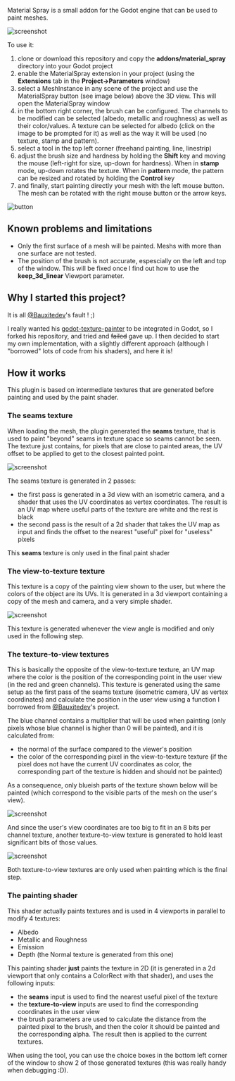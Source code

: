 Material Spray is a small addon for the Godot engine that can be used to paint meshes.

![screenshot](/addons/material_spray/doc/screenshot.png)

To use it:
1. clone or download this repository and copy the **addons/material_spray** directory into your Godot project
2. enable the MaterialSpray extension in your project (using the **Extensions** tab in the **Project->Parameters** window)
3. select a MeshInstance in any scene of the project and use the MaterialSpray button (see image below) above the 3D view. This will open the MaterialSpray window
4. in the bottom right corner, the brush can be configured. The channels to be modified can be selected (albedo, metallic and roughness) as well as their color/values. A texture can be selected for albedo (click on the image to be prompted for it) as well as the way it will be used (no texture, stamp and pattern).
5. select a tool in the top left corner (freehand painting, line, linestrip)
6. adjust the brush size and hardness by holding the **Shift** key and moving the mouse (left-right for size, up-down for hardness). When in **stamp** mode, up-down rotates the texture. When in **pattern** mode, the pattern can be resized and rotated by holding the **Control** key
7. and finally, start painting directly your mesh with the left mouse button. The mesh can be rotated with the right mouse button or the arrow keys.

![button](/addons/material_spray/doc/button.png)

## Known problems and limitations

* Only the first surface of a mesh will be painted. Meshs with more than one surface are not tested.
* The position of the brush is not accurate, espescially on the left and top of the window. This will be fixed once I find out how to use the **keep_3d_linear** Viewport parameter.

## Why I started this project?

It is all [@Bauxitedev](https://github.com/Bauxitedev)'s fault ! ;)

I really wanted his [godot-texture-painter](https://github.com/Bauxitedev/godot-texture-painter) to be integrated in Godot, so I forked his repository, and tried and ~~failed~~ gave up. I then decided to start my own implementation, with a slightly different approach (although I "borrowed" lots of code from his shaders), and here it is!

## How it works

This plugin is based on intermediate textures that are generated before painting and used by the paint shader.

### The seams texture

When loading the mesh, the plugin generated the **seams** texture, that is used to paint "beyond" seams in texture space so seams cannot be seen. The texture just contains, for pixels that are close to painted areas, the UV offset to be applied to get to the closest painted point.

![screenshot](/addons/material_spray/doc/seams.png)

The seams texture is generated in 2 passes:
* the first pass is generated in a 3d view with an isometric camera, and a shader that uses the UV coordinates as vertex coordinates. The result is an UV map where useful parts of the texture are white and the rest is black
* the second pass is the result of a 2d shader that takes the UV map as input and finds the offset to the nearest "useful" pixel for "useless" pixels

This **seams** texture is only used in the final paint shader

### The view-to-texture texture

This texture is a copy of the painting view shown to the user, but where the colors of the object are its UVs. It is generated in a 3d viewport containing a copy of the mesh and camera, and a very simple shader.

![screenshot](/addons/material_spray/doc/v2t.png)

This texture is generated whenever the view angle is modified and only used in the following step.

### The texture-to-view textures

This is basically the opposite of the view-to-texture texture, an UV map where the color is the position of the corresponding point in the user view (in the red and green channels). This texture is generated using the same setup as the first pass of the seams texture (isometric camera, UV as vertex coordinates) and calculate the position in the user view using a function I borrowed from [@Bauxitedev](https://github.com/Bauxitedev)'s project.

The blue channel contains a multiplier that will be used when painting (only pixels whose blue channel is higher than 0 will be painted), and it is calculated from:
* the normal of the surface compared to the viewer's position
* the color of the corresponding pixel in the view-to-texture texture (if the pixel does not have the current UV coordinates as color, the corresponding part of the texture is hidden and should not be painted)

As a consequence, only blueish parts of the texture shown below will be painted (which correspond to the visible parts of the mesh on the user's view).

![screenshot](/addons/material_spray/doc/t2v.png)

And since the user's view coordinates are too big to fit in an 8 bits per channel texture, another texture-to-view texture is generated to hold least significant bits of those values.

![screenshot](/addons/material_spray/doc/t2vlsb.png)

Both texture-to-view textures are only used when painting which is the final step.

### The painting shader

This shader actually paints textures and is used in 4 viewports in parallel to modify 4 textures:
* Albedo
* Metallic and Roughness
* Emission
* Depth (the Normal texture is generated from this one)

This painting shader **just** paints the texture in 2D (it is generated in a 2d viewport that only contains a ColorRect with that shader), and uses the following inputs:
* the **seams** input is used to find the nearest useful pixel of the texture
* the **texture-to-view** inputs are used to find the corresponding coordinates in the user view
* the brush parameters are used to calculate the distance from the painted pixel to the brush, and then the color it should be painted and the corresponding alpha. The result then is applied to the current textures.

When using the tool, you can use the choice boxes in the bottom left corner of the window to show 2 of those generated textures (this was really handy when debugging :D).
